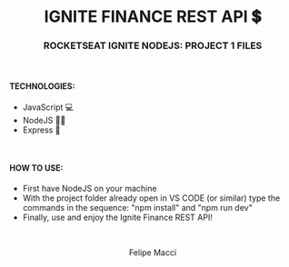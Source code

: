 <h1 align="center">IGNITE FINANCE REST API 💲</h1>
<h3 align="center">ROCKETSEAT IGNITE NODEJS: PROJECT 1 FILES</h3>

<br />

#### TECHNOLOGIES:
- JavaScript 💻
- NodeJS 🐱‍👤
- Express 🔗

<br />

#### HOW TO USE:
* First have NodeJS on your machine
* With the project folder already open in VS CODE (or similar) type the commands in the sequence: "npm install" and "npm run dev"
* Finally, use and enjoy the Ignite Finance REST API!

<br />

<p align="center">Felipe Macci</p>
